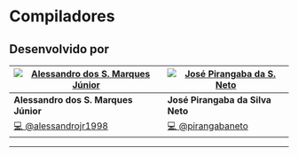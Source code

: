 # Compiladores

## Desenvolvido por
 

[![Alessandro dos S. Marques Júnior](https://avatars.githubusercontent.com/u/40740127?v=4)](https://github.com/alessandrojr1998) |  [![José Pirangaba da S. Neto](https://avatars.githubusercontent.com/u/54584488?v=4)](https://github.com/pirangabaneto) |  
|-------------------|-------------------
| **Alessandro dos S. Marques Júnior** | **José Pirangaba da Silva Neto** |  |
| <a href="https://github.com/alessandrojr1998/Compiladores/commits?author=alessandrojr1998" title="Commits de @alessandrojr1998">💻 @alessandrojr1998</a> | <a href="https://github.com/alessandrojr1998/Compiladores/commits?author=pirangabaneto" title="Commits de @pirangabaneto">💻 @pirangabaneto</a> |

---